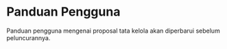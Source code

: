 # Panduan Pengguna

Panduan pengguna mengenai proposal tata kelola akan diperbarui sebelum peluncurannya.
